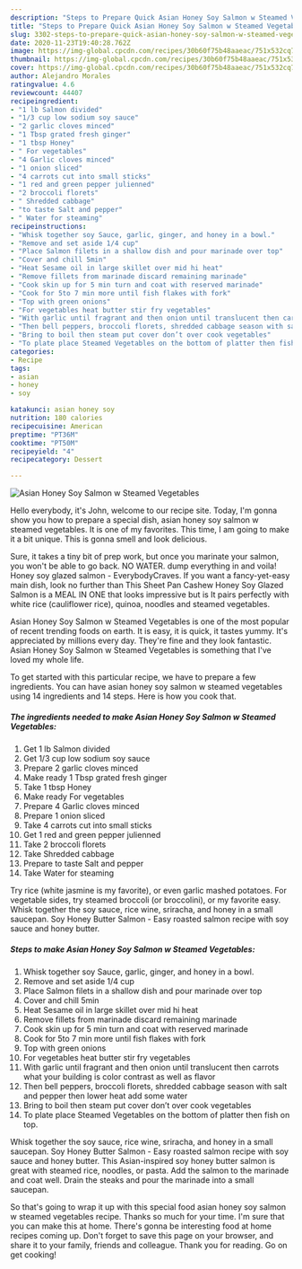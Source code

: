 ```yaml
---
description: "Steps to Prepare Quick Asian Honey Soy Salmon w Steamed Vegetables"
title: "Steps to Prepare Quick Asian Honey Soy Salmon w Steamed Vegetables"
slug: 3302-steps-to-prepare-quick-asian-honey-soy-salmon-w-steamed-vegetables
date: 2020-11-23T19:40:28.762Z
image: https://img-global.cpcdn.com/recipes/30b60f75b48aaeac/751x532cq70/asian-honey-soy-salmon-w-steamed-vegetables-recipe-main-photo.jpg
thumbnail: https://img-global.cpcdn.com/recipes/30b60f75b48aaeac/751x532cq70/asian-honey-soy-salmon-w-steamed-vegetables-recipe-main-photo.jpg
cover: https://img-global.cpcdn.com/recipes/30b60f75b48aaeac/751x532cq70/asian-honey-soy-salmon-w-steamed-vegetables-recipe-main-photo.jpg
author: Alejandro Morales
ratingvalue: 4.6
reviewcount: 44407
recipeingredient:
- "1 lb Salmon divided"
- "1/3 cup low sodium soy sauce"
- "2 garlic cloves minced"
- "1 Tbsp grated fresh ginger"
- "1 tbsp Honey"
- " For vegetables"
- "4 Garlic cloves minced"
- "1 onion sliced"
- "4 carrots cut into small sticks"
- "1 red and green pepper julienned"
- "2 broccoli florets"
- " Shredded cabbage"
- "to taste Salt and pepper"
- " Water for steaming"
recipeinstructions:
- "Whisk together soy Sauce, garlic, ginger, and honey in a bowl."
- "Remove and set aside 1/4 cup"
- "Place Salmon filets in a shallow dish and pour marinade over top"
- "Cover and chill 5min"
- "Heat Sesame oil in large skillet over mid hi heat"
- "Remove fillets from marinade discard remaining marinade"
- "Cook skin up for 5 min turn and coat with reserved marinade"
- "Cook for 5to 7 min more until fish flakes with fork"
- "Top with green onions"
- "For vegetables heat butter stir fry vegetables"
- "With garlic until fragrant and then onion until translucent then carrots what your building is color contrast as well as flavor"
- "Then bell peppers, broccoli florets, shredded cabbage season with salt and pepper then lower heat add some water"
- "Bring to boil then steam put cover don’t over cook vegetables"
- "To plate place Steamed Vegetables on the bottom of platter then fish on top."
categories:
- Recipe
tags:
- asian
- honey
- soy

katakunci: asian honey soy 
nutrition: 180 calories
recipecuisine: American
preptime: "PT36M"
cooktime: "PT50M"
recipeyield: "4"
recipecategory: Dessert

---
```



![Asian Honey Soy Salmon w Steamed Vegetables](https://img-global.cpcdn.com/recipes/30b60f75b48aaeac/751x532cq70/asian-honey-soy-salmon-w-steamed-vegetables-recipe-main-photo.jpg)

Hello everybody, it's John, welcome to our recipe site. Today, I'm gonna show you how to prepare a special dish, asian honey soy salmon w steamed vegetables. It is one of my favorites. This time, I am going to make it a bit unique. This is gonna smell and look delicious.

Sure, it takes a tiny bit of prep work, but once you marinate your salmon, you won&#39;t be able to go back. NO WATER. dump everything in and voila! Honey soy glazed salmon - EverybodyCraves. If you want a fancy-yet-easy main dish, look no further than This Sheet Pan Cashew Honey Soy Glazed Salmon is a MEAL IN ONE that looks impressive but is It pairs perfectly with white rice (cauliflower rice), quinoa, noodles and steamed vegetables.

Asian Honey Soy Salmon w Steamed Vegetables is one of the most popular of recent trending foods on earth. It is easy, it is quick, it tastes yummy. It's appreciated by millions every day. They're fine and they look fantastic. Asian Honey Soy Salmon w Steamed Vegetables is something that I've loved my whole life.


To get started with this particular recipe, we have to prepare a few ingredients. You can have asian honey soy salmon w steamed vegetables using 14 ingredients and 14 steps. Here is how you cook that.

<!--inarticleads1-->

##### The ingredients needed to make Asian Honey Soy Salmon w Steamed Vegetables:

1. Get 1 lb Salmon divided
1. Get 1/3 cup low sodium soy sauce
1. Prepare 2 garlic cloves minced
1. Make ready 1 Tbsp grated fresh ginger
1. Take 1 tbsp Honey
1. Make ready  For vegetables
1. Prepare 4 Garlic cloves minced
1. Prepare 1 onion sliced
1. Take 4 carrots cut into small sticks
1. Get 1 red and green pepper julienned
1. Take 2 broccoli florets
1. Take  Shredded cabbage
1. Prepare to taste Salt and pepper
1. Take  Water for steaming


Try rice (white jasmine is my favorite), or even garlic mashed potatoes. For vegetable sides, try steamed broccoli (or broccolini), or my favorite easy. Whisk together the soy sauce, rice wine, sriracha, and honey in a small saucepan. Soy Honey Butter Salmon - Easy roasted salmon recipe with soy sauce and honey butter. 

<!--inarticleads2-->

##### Steps to make Asian Honey Soy Salmon w Steamed Vegetables:

1. Whisk together soy Sauce, garlic, ginger, and honey in a bowl.
1. Remove and set aside 1/4 cup
1. Place Salmon filets in a shallow dish and pour marinade over top
1. Cover and chill 5min
1. Heat Sesame oil in large skillet over mid hi heat
1. Remove fillets from marinade discard remaining marinade
1. Cook skin up for 5 min turn and coat with reserved marinade
1. Cook for 5to 7 min more until fish flakes with fork
1. Top with green onions
1. For vegetables heat butter stir fry vegetables
1. With garlic until fragrant and then onion until translucent then carrots what your building is color contrast as well as flavor
1. Then bell peppers, broccoli florets, shredded cabbage season with salt and pepper then lower heat add some water
1. Bring to boil then steam put cover don’t over cook vegetables
1. To plate place Steamed Vegetables on the bottom of platter then fish on top.


Whisk together the soy sauce, rice wine, sriracha, and honey in a small saucepan. Soy Honey Butter Salmon - Easy roasted salmon recipe with soy sauce and honey butter. This Asian-inspired soy honey butter salmon is great with steamed rice, noodles, or pasta. Add the salmon to the marinade and coat well. Drain the steaks and pour the marinade into a small saucepan. 

So that's going to wrap it up with this special food asian honey soy salmon w steamed vegetables recipe. Thanks so much for your time. I'm sure that you can make this at home. There's gonna be interesting food at home recipes coming up. Don't forget to save this page on your browser, and share it to your family, friends and colleague. Thank you for reading. Go on get cooking!
